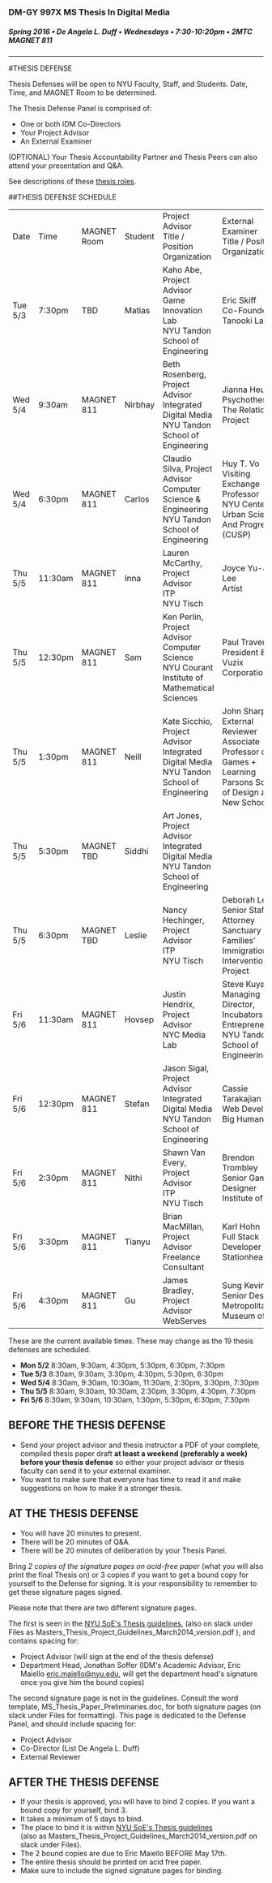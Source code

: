 ### DM-GY 997X MS Thesis In Digital Media
##### Spring 2016 • De Angela L. Duff • Wednesdays • 7:30-10:20pm • 2MTC MAGNET 811 

---
#THESIS DEFENSE

Thesis Defenses will be open to NYU Faculty, Staff, and Students. Date, Time, and MAGNET Room to be determined.

The Thesis Defense Panel is comprised of:
* One or both IDM Co-Directors
* Your Project Advisor
* An External Examiner

(OPTIONAL) Your Thesis Accountability Partner and Thesis Peers can also attend your presentation and Q&A.

See descriptions of these [thesis roles](thesis_roles.md).

##THESIS DEFENSE SCHEDULE

<table>
<tr>
    <td>Date</td>
    <td>Time</td>
    <td>MAGNET Room</td>
    <td>Student</td>
    <td>Project Advisor<br>Title / Position<br>Organization</td>
    <td>External Examiner<br>Title / Position<br>Organization</td>
</tr>
<tr>
    <td>Tue 5/3</td>
    <td>7:30pm</td>
    <td>TBD</td>
    <td>Matias</td>
    <td>Kaho Abe, Project Advisor<br>Game Innovation Lab<br>NYU Tandon School of Engineering</td>
    <td>Eric Skiff<br>Co-Founder<br>Tanooki Labs</td>
</tr>
<tr>
    <td>Wed 5/4</td>
    <td>9:30am</td>
    <td>MAGNET 811</td>
    <td>Nirbhay</td>
    <td>Beth Rosenberg, Project Advisor<br>Integrated Digital Media<br>
NYU Tandon School of Engineering</td>
    <td>Jianna Heuer<br>Psychotherapist<br>The Relationship Project</td>
</tr>
<tr>
    <td>Wed 5/4</td>
    <td>6:30pm</td>
    <td>MAGNET 811</td>
    <td>Carlos</td>
    <td>Claudio Silva, Project Advisor<br>Computer Science &amp; Engineering<br>
NYU Tandon School of Engineering</td>
    <td>Huy T. Vo<br>Visiting Exchange Professor<br>NYU Center For Urban Science And Progress (CUSP)</td>
</tr>
<tr>
    <td>Thu 5/5</td>
    <td>11:30am</td>
    <td>MAGNET 811</td>
    <td>Inna</td>
    <td>Lauren McCarthy, Project Advisor<br>ITP<br>
NYU Tisch</td>
    <td>Joyce Yu-Jean Lee<br>Artist</td>
</tr>
<tr>
    <td>Thu 5/5</td>
    <td>12:30pm</td>
    <td>MAGNET 811</td>
    <td>Sam</td>
    <td>Ken Perlin, Project Advisor<br>Computer Science<br>
NYU Courant Institute of Mathematical Sciences</td>
    <td>Paul Travers<br>President &amp; CEO, Vuzix Corporation</td>
</tr>
<tr>
    <td>Thu 5/5</td>
    <td>1:30pm</td>
    <td>MAGNET 811</td>
    <td>Neill</td>
    <td>Kate Sicchio, Project Advisor<br>Integrated Digital Media<br>
NYU Tandon School of Engineering</td>
    <td>John Sharp, External Reviewer<br>Associate Professor of Games + Learning<br>Parsons School of Design at The New School</td>
</tr>

<tr>
    <td>Thu 5/5</td>
    <td>5:30pm</td>
    <td>MAGNET TBD</td>
    <td>Siddhi</td>
    <td>Art Jones, Project Advisor<br>Integrated Digital Media<br>
NYU Tandon School of Engineering</td>
    <td></td>
</tr>
<tr>
    <td>Thu 5/5</td>
    <td>6:30pm</td>
    <td>MAGNET TBD</td>
    <td>Leslie</td>
    <td>Nancy Hechinger, Project Advisor<br>ITP<br>
NYU Tisch</td>
    <td>Deborah Lee<br>Senior Staff Attorney<br>Sanctuary for Families’ Immigration Intervention Project</td>
</tr>
<tr>
    <td>Fri 5/6</td>
    <td>11:30am</td>
    <td>MAGNET 811</td>
    <td>Hovsep</td>
    <td>Justin Hendrix, Project Advisor<br>NYC Media Lab</td>
    <td>Steve Kuyan<br>Managing Director, Incubators and Entrepreneurship<br>NYU Tandon School of Engineering</td>
</tr>
<tr>
    <td>Fri 5/6</td>
    <td>12:30pm</td>
    <td>MAGNET 811</td>
    <td>Stefan</td>
    <td>Jason Sigal, Project Advisor<br>Integrated Digital Media<br>
NYU Tandon School of Engineering</td>
    <td>Cassie Tarakajian<br>Web Developer<br>Big Human</td>
</tr>
<tr>
    <td>Fri 5/6</td>
    <td>2:30pm</td>
    <td>MAGNET 811</td>
    <td>Nithi</td>
    <td>Shawn Van Every, Project Advisor<br>ITP<br>
NYU Tisch</td>
    <td>Brendon Trombley<br>Senior Game Designer<br>Institute of Play</td>
</tr>
<tr>
    <td>Fri 5/6</td>
    <td>3:30pm</td>
    <td>MAGNET 811</td>
    <td>Tianyu</td>
    <td>Brian MacMillan, Project Advisor<br>Freelance Consultant</td>
    <td>Karl Hohn<br>Full Stack Developer<br>Stationhead</td>
</tr>
<tr>
    <td>Fri 5/6</td>
    <td>4:30pm</td>
    <td>MAGNET 811</td>
    <td>Gu</td>
    <td>James Bradley, Project Advisor<br>WebServes</td>
    <td>Sung Kevin Park<br>Senior Designer<br>Metropolitan Museum of Art</td>
</tr>
</table>

These are the current available times. These may change as the 19 thesis defenses are scheduled.
* **Mon 5/2** 8:30am, 9:30am, 4:30pm, 5:30pm, 6:30pm, 7:30pm
* **Tue 5/3** 8:30am, 9:30am, 3:30pm, 4:30pm, 5:30pm, 6:30pm
* **Wed 5/4** 8:30am, 9:30am, 10:30am, 11:30am, 2:30pm, 3:30pm, 7:30pm
* **Thu 5/5** 8:30am, 9:30am, 10:30am, 2:30pm, 3:30pm, 4:30pm, 7:30pm
* **Fri 5/6** 8:30am, 9:30am, 10:30am, 1:30pm, 5:30pm, 6:30pm, 7:30pm



## BEFORE THE THESIS DEFENSE
* Send your project advisor and thesis instructor a PDF of your complete, compiled thesis paper draft **at least a weekend (preferably a week) before your thesis defense** so either your project advisor or thesis faculty can send it to your external examiner. 
* You want to make sure that everyone has time to read it and make suggestions on how to make it a stronger thesis. 


## AT THE THESIS DEFENSE

* You will have 20 minutes to present.
* There will be 20 minutes of Q&A.
* There will be 20 minutes of deliberation by your Thesis Panel.

Bring *2 copies of the signature pages on acid-free paper* (what you will also print the final Thesis on) or 3 copies if you want to get a bound copy for yourself to the Defense for signing. It is your responsibility to remember to get these signature pages signed.

Please note that there are two different signature pages.

The first is seen in the [NYU SoE's Thesis guidelines](http://engineering.nyu.edu/files/Master's%20Thesis%20and%20Project%20Guidelines_March2014%20version.pdf), (also on slack  under Files as Masters_Thesis_Project_Guidelines_March2014_version.pdf ), and contains spacing for:
* Project Advisor (will sign at the end of the thesis defense) 
* Department Head, Jonathan Soffer (IDM's Academic Advisor, Eric Maiello eric.maiello@nyu.edu, will get the department head's signature once you give him the bound copies)

The second signature page is not in the guidelines. Consult the word template, MS_Thesis_Paper_Preliminaries.doc, for both signature pages (on slack  under Files for formatting). This page is dedicated to the Defense Panel, and should include spacing for:
* Project Advisor
* Co-Director (List De Angela L. Duff)
* External Reviewer


## AFTER THE THESIS DEFENSE

* If your thesis is approved, you will have to bind 2 copies. If you want a bound copy for yourself, bind 3. 
* It takes a minimum of 5 days to bind. 
* The place to bind it is within [NYU SoE's Thesis guidelines](http://engineering.nyu.edu/files/Master's%20Thesis%20and%20Project%20Guidelines_March2014%20version.pdf)<br>(also as Masters_Thesis_Project_Guidelines_March2014_version.pdf on slack under Files).
* The 2 bound copies are due to Eric Maiello BEFORE May 17th.
* The entire thesis should be printed on acid free paper.
* Make sure to include the signed signature pages for binding.

















